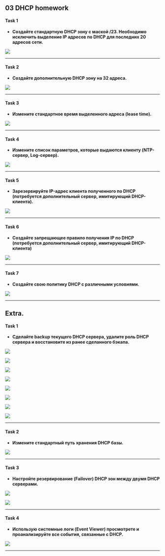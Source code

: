 ## 03 DHCP homework
#### Task 1
* **Создайте стандартную DHCP зону с маской /23. Необходимо исключить выделение IP адресов по DHCP для последних 20 адресов сети.**<br/>

![](https://github.com/MikeBakinovski/DevOps_Fundamentals/blob/main/03%20DHCP/Images/DHCP_1.jpg)

---
#### Task 2
* **Создайте дополнительную DHCP зону на 32 адреса.**<br/>

![](https://github.com/MikeBakinovski/DevOps_Fundamentals/blob/main/03%20DHCP/Images/DHCP_2.jpg)

---
#### Task 3
* **Измените стандартное время выделенного адреса (lease time).**<br/>

![](https://github.com/MikeBakinovski/DevOps_Fundamentals/blob/main/03%20DHCP/Images/DHCP_3.jpg)

---
#### Task 4
* **Измените список параметров, которые выдаются клиенту (NTP-сервер, Log-сервер).**<br/>

![](https://github.com/MikeBakinovski/DevOps_Fundamentals/blob/main/03%20DHCP/Images/DHCP_4.jpg)

---
#### Task 5
* **Зарезервируйте IP-адрес клиента полученного по DHCP (потребуется дополнительный сервер, имитирующий DHCP-клиента).**<br/>

![](https://github.com/MikeBakinovski/DevOps_Fundamentals/blob/main/03%20DHCP/Images/DHCP_5.jpg)

---
#### Task 6
* **Создайте запрещающее правило получения IP по DHCP (потребуется дополнительный сервер, имитирующий DHCP-клиента)**<br/>

![](https://github.com/MikeBakinovski/DevOps_Fundamentals/blob/main/03%20DHCP/Images/DHCP_6.jpg)

---
#### Task 7
* **Создайте свою политику DHCP с различными условиями.**<br/>

![](https://github.com/MikeBakinovski/DevOps_Fundamentals/blob/main/03%20DHCP/Images/DHCP_7.jpg)

---

## Extra.
#### Task 1
* **Сделайте backup текущего DHCP сервера, удалите роль DHCP сервера и восстановите из ранее сделанного бэкапа.**<br/>

![](https://github.com/MikeBakinovski/DevOps_Fundamentals/blob/main/03%20DHCP/Images/DHCP_Ex1A.jpg)

![](https://github.com/MikeBakinovski/DevOps_Fundamentals/blob/main/03%20DHCP/Images/DHCP_Ex1B.jpg)

![](https://github.com/MikeBakinovski/DevOps_Fundamentals/blob/main/03%20DHCP/Images/DHCP_Ex1C.jpg)

![](https://github.com/MikeBakinovski/DevOps_Fundamentals/blob/main/03%20DHCP/Images/DHCP_Ex1C.jpg)

![](https://github.com/MikeBakinovski/DevOps_Fundamentals/blob/main/03%20DHCP/Images/DHCP_Ex1D.jpg)

![](https://github.com/MikeBakinovski/DevOps_Fundamentals/blob/main/03%20DHCP/Images/DHCP_Ex1E.jpg)

![](https://github.com/MikeBakinovski/DevOps_Fundamentals/blob/main/03%20DHCP/Images/DHCP_Ex1F.jpg)

![](https://github.com/MikeBakinovski/DevOps_Fundamentals/blob/main/03%20DHCP/Images/DHCP_Ex1G.jpg)

---
#### Task 2
* **Измените стандартный путь хранения DHCP базы.**<br/>

![](https://github.com/MikeBakinovski/DevOps_Fundamentals/blob/main/03%20DHCP/Images/DHCP_Ex2.jpg)

---  
#### Task 3
* **Настройте резервирование (Failover) DHCP зон между двумя DHCP серверами.**<br/>

![](https://github.com/MikeBakinovski/DevOps_Fundamentals/blob/main/03%20DHCP/Images/DHCP_Ex3A.jpg)

![](https://github.com/MikeBakinovski/DevOps_Fundamentals/blob/main/03%20DHCP/Images/DHCP_Ex3B.jpg)

---  
#### Task 4
* **Использую системные логи (Event Viewer) просмотрете и проанализируйте все события, связанные с DHCP.**<br/>

![](https://github.com/MikeBakinovski/DevOps_Fundamentals/blob/main/03%20DHCP/Images/DHCP_Ex4.jpg)

---  
